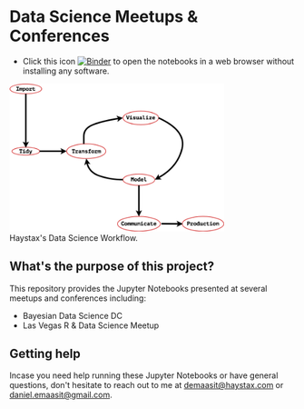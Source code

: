 Data Science Meetups & Conferences
====================

* Click this icon [![Binder](https://mybinder.org/badge.svg)](https://mybinder.org/v2/gh/Emaasit/meetups/master?urlpath=lab) to open the notebooks in a web browser without installing any software.


<img src="data-science-workflow.png" alt="Haystax's Data Science Workflow" width="75%" />
<figcaption>Haystax's Data Science Workflow.</figcaption>


What's the purpose of this project?
-----------------------------------

This repository provides the Jupyter Notebooks presented at several meetups and conferences including:   
* Bayesian Data Science DC
* Las Vegas R & Data Science Meetup

Getting help
------------

Incase you need help running these Jupyter Notebooks or have general questions, don't hesitate to reach out to me at <demaasit@haystax.com> or <daniel.emaasit@gmail.com>.

